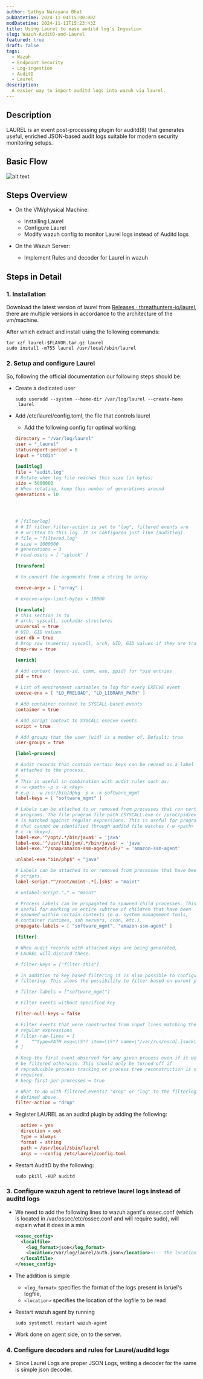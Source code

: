 ```yaml
---
author: Sathya Narayana Bhat
pubDatetime: 2024-11-04T15:00:00Z
modDatetime: 2024-11-11T15:23:43Z
title: Using Laurel to ease auditd log's Ingestion
slug: Wazuh-AuditD-and-Laurel
featured: true
draft: false
tags:
  - Wazuh
  - Endpoint Security
  - Log-ingestion
  - AuditD
  - Laurel
description:
  A easier way to import auditd logs into wazuh via laurel.
---
```

## Description

LAUREL is an event post-processing plugin for auditd(8) that generates useful, enriched JSON-based audit logs suitable for modern security monitoring setups.

## Basic Flow

![alt text](../../assets/images/Laurel_flow.png)

## Steps Overview

- On the VM/physical Machine:
  - Installing Laurel
  - Configure Laurel
  - Modify wazuh config to monitor Laurel logs instead of Auditd logs

- On the Wazuh Server:

  - Implement Rules and decoder for Laurel in wazuh

## Steps in Detail

### 1. Installation

Download the latest version of laurel from [Releases · threathunters-io/laurel](https://github.com/threathunters-io/laurel/releases/latest), there are multiple versions in accordance to the architecture of the vm/machine.

After which extract and install using the following commands:

```shell
tar xzf laurel-$FLAVOR.tar.gz laurel
sudo install -m755 laurel /usr/local/sbin/laurel
```

### 2. Setup and configure Laurel

So, following the official documentation our following steps should be:

- Create a dedicated user

  ```shell
  sudo useradd --system --home-dir /var/log/laurel --create-home _laurel
  ```

- Add /etc/laurel/config.toml, the file that controls laurel
  - Add the following config for optimal working:

  ```toml
  directory = "/var/log/laurel"
  user = "_laurel"
  statusreport-period = 0
  input = "stdin"

  [auditlog]
  file = "audit.log"
  # Rotate when log file reaches this size (in bytes)
  size = 5000000
  # When rotating, keep this number of generations around
  generations = 10




  # [filterlog]
  # # If filter.filter-action is set to "log", filtered events are
  # # written to this log. It is configured just like [auditlog].
  # file = "filtered.log"
  # size = 1000000
  # generations = 3
  # read-users = [ "splunk" ]

  [transform]

  # to convert the arguments from a string to array

  execve-argv = [ "array" ]

  # execve-argv-limit-bytes = 10000

  [translate]
  # this section is to 
  # arch, syscall, sockaddr structures
  universal = true
  # UID, GID values
  user-db = true
  # Drop raw (numeric) syscall, arch, UID, GID values if they are translated
  drop-raw = true

  [enrich]

  # Add context (event-id, comm, exe, ppid) for *pid entries
  pid = true

  # List of environment variables to log for every EXECVE event
  execve-env = [ "LD_PRELOAD", "LD_LIBRARY_PATH" ]

  # Add container context to SYSCALL-based events
  container = true

  # Add script context to SYSCALL execve events
  script = true

  # Add groups that the user (uid) is a member of. Default: true
  user-groups = true

  [label-process]

  # Audit records that contain certain keys can be reused as a label
  # attached to the process.
  #
  # This is useful in combination with audit rules such as:
  # -w <path> -p x -k <key>
  # e.g.: -w /usr/bin/dpkg -p x -k software_mgmt
  label-keys = [ "software_mgmt" ]

  # Labels can be attached to or removed from processes that run certain
  # programs. The file program file path (SYSCALL.exe or /proc/pid/exe)
  # is matched against regular expressions. This is useful for programs
  # that cannot be identified through auditd file watches (-w <path> -p
  # x -k <key>).
  label-exe.'^/opt/.*/bin/java$' = 'java'
  label-exe.'^/usr/lib/jvm/.*/bin/java$' = 'java'
  label-exe.'^/snap/amazon-ssm-agent/\d+/' = 'amazon-ssm-agent'

  unlabel-exe."bin/php$" = "java"

  # Labels can be attached to or removed from processes that have been identified as
  # scripts.
  label-script."^/root/maint-.*[.]sh$" = "maint"

  # unlabel-script."…" = "maint"

  # Process Labels can be propagated to spawned child processes. This is
  # useful for marking an entire subtree of children that have been
  # spawned within certain contexts (e.g. system management tools,
  # container runtimes, ssh servers, cron, etc.).
  propagate-labels = [ "software_mgmt", "amazon-ssm-agent" ]

  [filter]

  # When audit records with attached keys are being generated,
  # LAUREL will discard these.

  # filter-keys = ["filter-this"]

  # In addition to key based filtering it is also possible to configure label based 
  # filtering. This alows the possibility to filter based on parent processes.

  # filter-labels = ["software_mgmt"]

  # Filter events without specified key

  filter-null-keys = false

  # Filter events that were constructed from input lines matching these
  # regular expressions
  # filter-raw-lines = [
  #     "^type=PATH msg=\\S*? item=\\S*? name=\"/var/run/nscd[.]sock\" "
  # ]

  # Keep the first event observed for any given process even if it would
  # be filtered otherwise. This should only be turned off if
  # reproducible process tracking or process tree reconstruction is not
  # required.
  # keep-first-per-processes = true

  # What to do with filtered events? "drop" or "log" to the filterlog
  # defined above.
  filter-action = "drop"
  ```

- Register LAUREL as an auditd plugin by adding the following:

  ```conf
    active = yes
    direction = out
    type = always
    format = string
    path = /usr/local/sbin/laurel
    args = --config /etc/laurel/config.toml
  ```

- Restart AuditD by the following:

  ```shell
  sudo pkill -HUP auditd
  ```

### 3. Configure wazuh agent to retrieve laurel logs instead of auditd logs

- We need to add the following lines to wazuh agent's ossec.conf (which is located in /var/ossec/etc/ossec.conf and will require sudo), will expain what it does in a min

  ```xml
  <ossec_config>
    <localfile>
      <log_format>json</log_format>
      <location>/var/log/laurel/auth.json</location><!-- the location specified in /etc/laurel/config.toml as directory-->
    </localfile>
  </ossec_config>
  ```

- The addition is simple
  - ```<log_format>``` specifies the format of the logs present in laruel's logfile,
  - ```<location>``` specifies the location of the logfile to be read

- Restart wazuh agent by running

  ```shell
  sudo systemctl restart wazuh-agent
  ``` 

- Work done on agent side, on to the server.

### 4. Configure decoders and rules for Laurel/auditd logs

- Since Laurel Logs are proper JSON Logs, writing a decoder for the same is simple json decoder.
